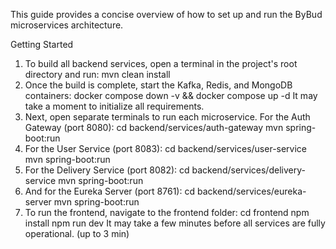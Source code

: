 This guide provides a concise overview of how to set up and run the ByBud microservices architecture.
 
Getting Started
1.	To build all backend services, open a terminal in the project's root directory and run:
 mvn clean install
3.	Once the build is complete, start the Kafka, Redis, and MongoDB containers:
 docker compose down -v && docker compose up -d
 It may take a moment to initialize all requirements.
4.	Next, open separate terminals to run each microservice. For the Auth Gateway (port 8080):
 cd backend/services/auth-gateway
 mvn spring-boot:run
5.	For the User Service (port 8083):
 cd backend/services/user-service
 mvn spring-boot:run
6.	For the Delivery Service (port 8082):
 cd backend/services/delivery-service
 mvn spring-boot:run
7.	And for the Eureka Server (port 8761):
 cd backend/services/eureka-server
 mvn spring-boot:run
8.	To run the frontend, navigate to the frontend folder:
 cd frontend
 npm install
 npm run dev
It may take a few minutes before all services are fully operational. (up to 3 min)

